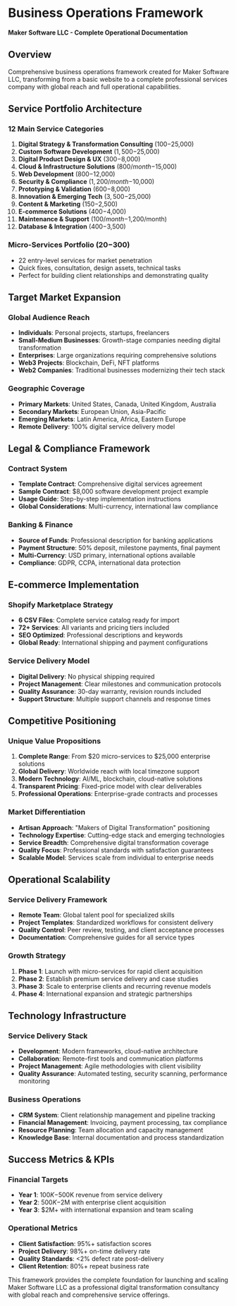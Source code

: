# Business Operations Framework
**Maker Software LLC - Complete Operational Documentation**

## Overview
Comprehensive business operations framework created for Maker Software LLC, transforming from a basic website to a complete professional services company with global reach and full operational capabilities.

## Service Portfolio Architecture

### **12 Main Service Categories**
1. **Digital Strategy & Transformation Consulting** ($100-$25,000)
2. **Custom Software Development** ($1,500-$25,000)
3. **Digital Product Design & UX** ($300-$8,000)
4. **Cloud & Infrastructure Solutions** ($800/month-$15,000)
5. **Web Development** ($800-$12,000)
6. **Security & Compliance** ($1,200/month-$10,000)
7. **Prototyping & Validation** ($600-$8,000)
8. **Innovation & Emerging Tech** ($3,500-$25,000)
9. **Content & Marketing** ($150-$2,500)
10. **E-commerce Solutions** ($400-$4,000)
11. **Maintenance & Support** ($100/month-$1,200/month)
12. **Database & Integration** ($400-$3,500)

### **Micro-Services Portfolio** ($20-$300)
- 22 entry-level services for market penetration
- Quick fixes, consultation, design assets, technical tasks
- Perfect for building client relationships and demonstrating quality

## Target Market Expansion

### **Global Audience Reach**
- **Individuals**: Personal projects, startups, freelancers
- **Small-Medium Businesses**: Growth-stage companies needing digital transformation
- **Enterprises**: Large organizations requiring comprehensive solutions
- **Web3 Projects**: Blockchain, DeFi, NFT platforms
- **Web2 Companies**: Traditional businesses modernizing their tech stack

### **Geographic Coverage**
- **Primary Markets**: United States, Canada, United Kingdom, Australia
- **Secondary Markets**: European Union, Asia-Pacific
- **Emerging Markets**: Latin America, Africa, Eastern Europe
- **Remote Delivery**: 100% digital service delivery model

## Legal & Compliance Framework

### **Contract System**
- **Template Contract**: Comprehensive digital services agreement
- **Sample Contract**: $8,000 software development project example
- **Usage Guide**: Step-by-step implementation instructions
- **Global Considerations**: Multi-currency, international law compliance

### **Banking & Finance**
- **Source of Funds**: Professional description for banking applications
- **Payment Structure**: 50% deposit, milestone payments, final payment
- **Multi-Currency**: USD primary, international options available
- **Compliance**: GDPR, CCPA, international data protection

## E-commerce Implementation

### **Shopify Marketplace Strategy**
- **6 CSV Files**: Complete service catalog ready for import
- **72+ Services**: All variants and pricing tiers included
- **SEO Optimized**: Professional descriptions and keywords
- **Global Ready**: International shipping and payment configurations

### **Service Delivery Model**
- **Digital Delivery**: No physical shipping required
- **Project Management**: Clear milestones and communication protocols
- **Quality Assurance**: 30-day warranty, revision rounds included
- **Support Structure**: Multiple support channels and response times

## Competitive Positioning

### **Unique Value Propositions**
1. **Complete Range**: From $20 micro-services to $25,000 enterprise solutions
2. **Global Delivery**: Worldwide reach with local timezone support
3. **Modern Technology**: AI/ML, blockchain, cloud-native solutions
4. **Transparent Pricing**: Fixed-price model with clear deliverables
5. **Professional Operations**: Enterprise-grade contracts and processes

### **Market Differentiation**
- **Artisan Approach**: "Makers of Digital Transformation" positioning
- **Technology Expertise**: Cutting-edge stack and emerging technologies
- **Service Breadth**: Comprehensive digital transformation coverage
- **Quality Focus**: Professional standards with satisfaction guarantees
- **Scalable Model**: Services scale from individual to enterprise needs

## Operational Scalability

### **Service Delivery Framework**
- **Remote Team**: Global talent pool for specialized skills
- **Project Templates**: Standardized workflows for consistent delivery
- **Quality Control**: Peer review, testing, and client acceptance processes
- **Documentation**: Comprehensive guides for all service types

### **Growth Strategy**
1. **Phase 1**: Launch with micro-services for rapid client acquisition
2. **Phase 2**: Establish premium service delivery and case studies
3. **Phase 3**: Scale to enterprise clients and recurring revenue models
4. **Phase 4**: International expansion and strategic partnerships

## Technology Infrastructure

### **Service Delivery Stack**
- **Development**: Modern frameworks, cloud-native architecture
- **Collaboration**: Remote-first tools and communication platforms
- **Project Management**: Agile methodologies with client visibility
- **Quality Assurance**: Automated testing, security scanning, performance monitoring

### **Business Operations**
- **CRM System**: Client relationship management and pipeline tracking
- **Financial Management**: Invoicing, payment processing, tax compliance
- **Resource Planning**: Team allocation and capacity management
- **Knowledge Base**: Internal documentation and process standardization

## Success Metrics & KPIs

### **Financial Targets**
- **Year 1**: $100K-$500K revenue from service delivery
- **Year 2**: $500K-$2M with enterprise client acquisition
- **Year 3**: $2M+ with international expansion and team scaling

### **Operational Metrics**
- **Client Satisfaction**: 95%+ satisfaction scores
- **Project Delivery**: 98%+ on-time delivery rate
- **Quality Standards**: <2% defect rate post-delivery
- **Client Retention**: 80%+ repeat business rate

This framework provides the complete foundation for launching and scaling Maker Software LLC as a professional digital transformation consultancy with global reach and comprehensive service offerings.
